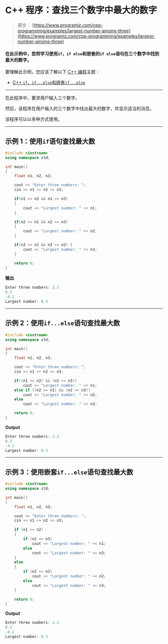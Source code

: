 # C++ 程序：查找三个数字中最大的数字

> 原文： [https://www.programiz.com/cpp-programming/examples/largest-number-among-three](https://www.programiz.com/cpp-programming/examples/largest-number-among-three)

#### 在此示例中，您将学习使用`if`，`if else`和嵌套的`if else`语句在三个数字中找到最大的数字。

要理解此示例，您应该了解以下 [C++ 编程](/cpp-programming "C++ tutorial")主题：

*   [C++ `if`，`if...else`和嵌套`if...else`](/cpp-programming/if-else)

* * *

在此程序中，要求用户输入三个数字。

然后，该程序在用户输入的三个数字中找出最大的数字，并显示适当的消息。

该程序可以以多种方式使用。

* * *

## 示例 1：使用`if`语句查找最大数

```cpp
#include <iostream>
using namespace std;

int main()
{    
    float n1, n2, n3;

    cout << "Enter three numbers: ";
    cin >> n1 >> n2 >> n3;

    if(n1 >= n2 && n1 >= n3)
    {
        cout << "Largest number: " << n1;
    }

    if(n2 >= n1 && n2 >= n3)
    {
        cout << "Largest number: " << n2;
    }

    if(n3 >= n1 && n3 >= n2) {
        cout << "Largest number: " << n3;
    }

    return 0;
}
```

**输出**

```cpp
Enter three numbers: 2.3
8.3
-4.2
Largest number: 8.3
```

* * *

## 示例 2：使用`if...else`语句查找最大数

```cpp
#include <iostream>
using namespace std;

int main()
{
    float n1, n2, n3;

    cout << "Enter three numbers: ";
    cin >> n1 >> n2 >> n3;

    if((n1 >= n2) && (n1 >= n3))
        cout << "Largest number: " << n1;
    else if ((n2 >= n1) && (n2 >= n3))
        cout << "Largest number: " << n2;
    else
        cout << "Largest number: " << n3;

    return 0;
}
```

**Output**

```cpp
Enter three numbers: 2.3
8.3
-4.2
Largest number: 8.3
```

* * *

## 示例 3：使用嵌套`if...else`语句查找最大数

```cpp
#include <iostream>
using namespace std;

int main()
{
    float n1, n2, n3;

    cout << "Enter three numbers: ";
    cin >> n1 >> n2 >> n3;

    if (n1 >= n2)
    {
        if (n1 >= n3)
            cout << "Largest number: " << n1;
        else
            cout << "Largest number: " << n3;
    }
    else
    {
        if (n2 >= n3)
            cout << "Largest number: " << n2;
        else
            cout << "Largest number: " << n3;
    }

    return 0;
}
```

**Output**

```cpp
Enter three numbers: 2.3
8.3
-4.2
Largest number: 8.3
```